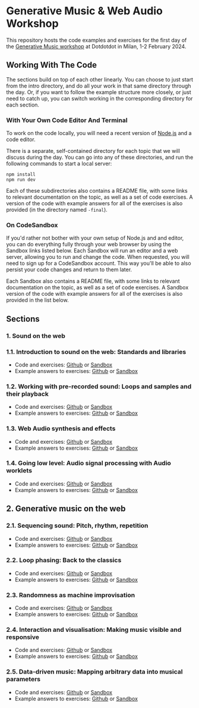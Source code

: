 # Generative Music & Web Audio Workshop

This repository hosts the code examples and exercises for the first day of the [Generative Music workshop](https://www.eventbrite.it/e/biglietti-connection-by-dotdotdot-generative-music-with-tero-parviainen-796668616277) at Dotdotdot in Milan, 1-2 February 2024.

## Working With The Code

The sections build on top of each other linearly. You can choose to just start from the intro directory, and do all your work in that same directory through the day. Or, if you want to follow the example structure more closely, or just need to catch up, you can switch working in the corresponding directory for each section.

### With Your Own Code Editor And Terminal

To work on the code locally, you will need a recent version of [Node.js](https://nodejs.org/en) and a code editor.

There is a separate, self-contained directory for each topic that we will discuss during the day. You can go into any of these directories, and run the following commands to start a local server:

```
npm install
npm run dev
```

Each of these subdirectories also contains a README file, with some links to relevant documentation on the topic, as well as a set of code exercises. A version of the code with example answers for all of the exercises is also provided (in the directory named `-final`).

### On CodeSandbox

If you'd rather not bother with your own setup of Node.js and and editor, you can do everything fully through your web browser by using the Sandbox links listed below. Each Sandbox will run an editor and a web server, allowing you to run and change the code. When requested, you will need to sign up for a CodeSandbox account. This way you'll be able to also persist your code changes and return to them later.

Each Sandbox also contains a README file, with some links to relevant documentation on the topic, as well as a set of code exercises. A Sandbox version of the code with example answers for all of the exercises is also provided in the list below.

## Sections

### 1. Sound on the web

### 1.1. Introduction to sound on the web: Standards and libraries

- Code and exercises: [Github](/1-1-intro) or [Sandbox](https://codesandbox.io/p/devbox/github/counterpoint-studio/genmusic-workshop/tree/main/1-1-intro)
- Example answers to exercises: [Github](/1-1-intro-final) or [Sandbox](https://codesandbox.io/p/devbox/github/counterpoint-studio/genmusic-workshop/tree/main/1-1-intro-final)

### 1.2. Working with pre-recorded sound: Loops and samples and their playback

- Code and exercises: [Github](/1-2-sample-loops) or [Sandbox](https://codesandbox.io/p/devbox/github/counterpoint-studio/genmusic-workshop/tree/main/1-2-sample-loops)
- Example answers to exercises: [Github](/1-2-sample-loops-final) or [Sandbox](https://codesandbox.io/p/devbox/github/counterpoint-studio/genmusic-workshop/tree/main/1-2-sample-loops-final)

### 1.3. Web Audio synthesis and effects

- Code and exercises: [Github](/1-3-synthesis) or [Sandbox](https://codesandbox.io/p/devbox/github/counterpoint-studio/genmusic-workshop/tree/main/1-3-synthesis)
- Example answers to exercises: [Github](/1-3-synthesis-final) or [Sandbox](https://codesandbox.io/p/devbox/github/counterpoint-studio/genmusic-workshop/tree/main/1-3-synthesis-final)

### 1.4. Going low level: Audio signal processing with Audio worklets

- Code and exercises: [Github](/1-4-worklets) or [Sandbox](https://codesandbox.io/p/devbox/github/counterpoint-studio/genmusic-workshop/tree/main/1-4-worklets)
- Example answers to exercises: [Github](/1-4-worklets-final) or [Sandbox](https://codesandbox.io/p/devbox/github/counterpoint-studio/genmusic-workshop/tree/main/1-4-worklets-final)

## 2. Generative music on the web

### 2.1. Sequencing sound: Pitch, rhythm, repetition

- Code and exercises: [Github](/2-1-pitch-rhythm) or [Sandbox](https://codesandbox.io/p/devbox/github/counterpoint-studio/genmusic-workshop/tree/main/2-1-pitch-rhythm)
- Example answers to exercises: [Github](/2-1-pitch-rhythm-final) or [Sandbox](https://codesandbox.io/p/devbox/github/counterpoint-studio/genmusic-workshop/tree/main/2-1-pitch-rhythm-final)

### 2.2. Loop phasing: Back to the classics

- Code and exercises: [Github](/2-2-loop-phasing) or [Sandbox](https://codesandbox.io/p/devbox/github/counterpoint-studio/genmusic-workshop/tree/main/2-2-loop-phasing)
- Example answers to exercises: [Github](/2-2-loop-phasing-final) or [Sandbox](https://codesandbox.io/p/devbox/github/counterpoint-studio/genmusic-workshop/tree/main/2-2-loop-phasing-final)

### 2.3. Randomness as machine improvisation

- Code and exercises: [Github](/2-3-randomness) or [Sandbox](https://codesandbox.io/p/devbox/github/counterpoint-studio/genmusic-workshop/tree/main/2-3-randomness)
- Example answers to exercises: [Github](/2-3-randomness-final) or [Sandbox](https://codesandbox.io/p/devbox/github/counterpoint-studio/genmusic-workshop/tree/main/2-3-randomness-final)

### 2.4. Interaction and visualisation: Making music visible and responsive

- Code and exercises: [Github](/2-4-interact) or [Sandbox](https://codesandbox.io/p/devbox/github/counterpoint-studio/genmusic-workshop/tree/main/2-4-interact)
- Example answers to exercises: [Github](/2-4-interact-final) or [Sandbox](https://codesandbox.io/p/devbox/github/counterpoint-studio/genmusic-workshop/tree/main/2-4-interact-final)

### 2.5. Data-driven music: Mapping arbitrary data into musical parameters

- Code and exercises: [Github](/2-5-data) or [Sandbox](https://codesandbox.io/p/devbox/github/counterpoint-studio/genmusic-workshop/tree/main/2-5-data)
- Example answers to exercises: [Github](/2-5-data-final) or [Sandbox](https://codesandbox.io/p/devbox/github/counterpoint-studio/genmusic-workshop/tree/main/2-5-data-final)
